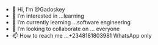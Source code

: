 - 👋 Hi, I’m @Gadoskey
- 👀 I’m interested in ...learning 
- 🌱 I’m currently learning ...software engineering
- 💞️ I’m looking to collaborate on ... everyone 
- 📫 How to reach me ...+2348181803981 WhatsApp only 

<!---
Gadoskey/Gadoskey is a ✨ special ✨ repository because its `README.md` (this file) appears on your GitHub profile.
You can click the Preview link to take a look at your changes.
--->
